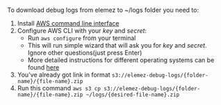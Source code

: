 To download debug logs from elemez to ~/logs folder you need to:

 1. Install [AWS command line interface](http://docs.aws.amazon.com/cli/latest/userguide/installing.html)
 2. Configure AWS CLI with your *key* and *secret*:
    * Run `aws configure` from your terminal
    * This will run simple wizard that will ask you for *key* and *secret*. Ignore other questions(just press Enter)
    * More detailed instructions for different operating systems can be found [here](http://docs.aws.amazon.com/cli/latest/userguide/cli-chap-getting-started.html)
 3. You've already got link in format `s3://elemez-debug-logs/{folder-name}/{file-name}.zip`
 4. Run this command `aws s3 cp s3://elemez-debug-logs/{folder-name}/{file-name}.zip ~/logs/{desired-file-name}.zip`